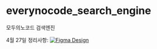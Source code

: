 # everynocode_search_engine
모두의노코드 검색엔진

4월 27일 정리사항:
[![Figma Design](BubbleProject.png)](https://www.figma.com/file/j0LTHO16epMX4jWug51ZOV/BubbleProject?type=whiteboard&node-id=0%3A1&t=R6j3FnNL0cLVklB5-1)
